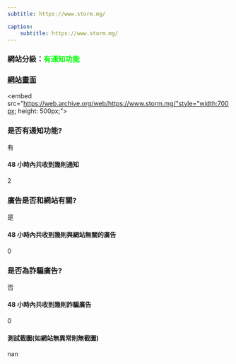 ```yaml
---
subtitle: https://www.storm.mg/

caption:
	subtitle: https://www.storm.mg/
---
```


<h3>網站分級：<font color="#00FF00">有通知功能</font></h3>

### [網站畫面](https://www.storm.mg/)
<embed src="https://web.archive.org/web/https://www.storm.mg/"style="width:700px; height: 500px;">

### 是否有通知功能?
有

#### 48 小時內共收到幾則通知
2

### 廣告是否和網站有關?
是

#### 48 小時內共收到幾則與網站無關的廣告
0

### 是否為詐騙廣告?
否

#### 48 小時內共收到幾則詐騙廣告
0

#### 測試截圖(如網站無異常則無截圖)
nan

